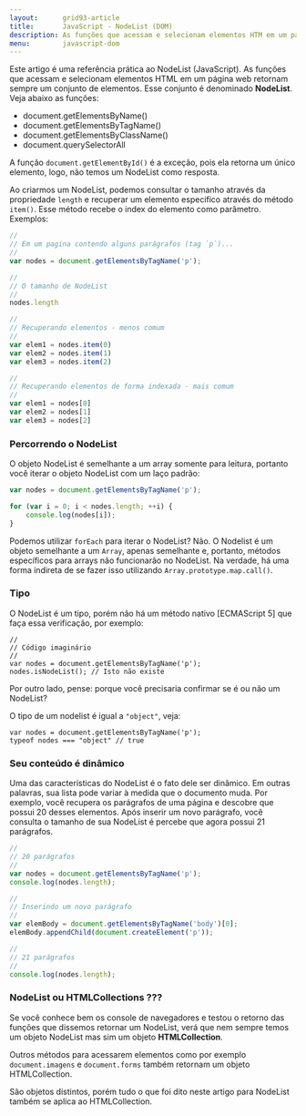 ```yaml
---
layout:      grid93-article
title:       JavaScript - NodeList (DOM)
description: As funções que acessam e selecionam elementos HTM em um página web retornam sempre um conjunto de elementos. Esse conjunto é denominado NodeList.
menu:        javascript-dom
---
```


Este artigo é uma referência prática ao NodeList (JavaScript). As funções que acessam e selecionam elementos HTML em um 
página web retornam sempre um conjunto  de elementos. Esse conjunto é denominado __NodeList__. Veja abaixo as funções:

- document.getElementsByName()
- document.getElementsByTagName()
- document.getElementsByClassName()
- document.querySelectorAll

A função `document.getElementById()` é a exceção, pois ela retorna um único elemento, logo, não temos um NodeList como 
resposta.

Ao criarmos um NodeList, podemos consultar o tamanho através da propriedade `length` e recuperar um elemento especifico
através do método `item()`. Esse método recebe o index do elemento como parâmetro. Exemplos:

```javascript
//
// Em um pagina contendo alguns parágrafos (tag `p`)...
//
var nodes = document.getElementsByTagName('p');

//
// O tamanho de NodeList
//
nodes.length

//
// Recuperando elementos - menos comum
//
var elem1 = nodes.item(0)
var elem2 = nodes.item(1)
var elem3 = nodes.item(2)

//
// Recuperando elementos de forma indexada - mais comum
//
var elem1 = nodes[0]
var elem2 = nodes[1]
var elem3 = nodes[2]
```


### Percorrendo o NodeList

O objeto NodeList é semelhante a um array somente para leitura, portanto você iterar o objeto NodeList com um laço padrão:

```javascript
var nodes = document.getElementsByTagName('p');

for (var i = 0; i < nodes.length; ++i) {
    console.log(nodes[i]);
}
```

Podemos utilizar `forEach` para iterar o NodeList? Não. O Nodelist é um objeto semelhante a um `Array`, apenas semelhante
e, portanto, métodos específicos para arrays não funcionarão no NodeList. Na verdade, há uma forma indireta de se fazer 
isso utilizando `Array.prototype.map.call()`.



### Tipo

O NodeList é um tipo, porém não há um método nativo [ECMAScript 5] que faça essa verificação, por exemplo:

    //
    // Código imaginário
    //
    var nodes = document.getElementsByTagName('p');
    nodes.isNodeList(); // Isto não existe

Por outro lado, pense: porque você precisaria confirmar se é ou não um NodeList?

O tipo de um nodelist é igual a `"object"`, veja:

    var nodes = document.getElementsByTagName('p');
    typeof nodes === "object" // true


### Seu conteúdo é dinâmico

Uma das características do NodeList é o fato dele ser dinâmico. Em outras palavras, sua lista pode variar à medida que o
documento muda. Por exemplo, você recupera os parágrafos de uma página e descobre que possui 20 desses elementos. Após
inserir um novo parágrafo, você consulta o tamanho de sua NodeList é percebe que agora possui 21 parágrafos.

```javascript
//
// 20 parágrafos
//
var nodes = document.getElementsByTagName('p');
console.log(nodes.length);

//
// Inserindo um novo parágrafo
//
var elemBody = document.getElementsByTagName('body')[0];
elemBody.appendChild(document.createElement('p'));

//
// 21 parágrafos
//
console.log(nodes.length);
```


### NodeList ou HTMLCollections ???

Se você conhece bem os console de navegadores e testou o retorno das funções que dissemos retornar um NodeList, verá
que nem sempre temos um objeto NodeList mas sim um objeto __HTMLCollection__.

Outros métodos para acessarem elementos como por exemplo `document.imagens` e `document.forms` também retornam um objeto
HTMLCollection.

São objetos distintos, porém tudo o que foi dito neste artigo para NodeList também se aplica ao HTMLCollection.


